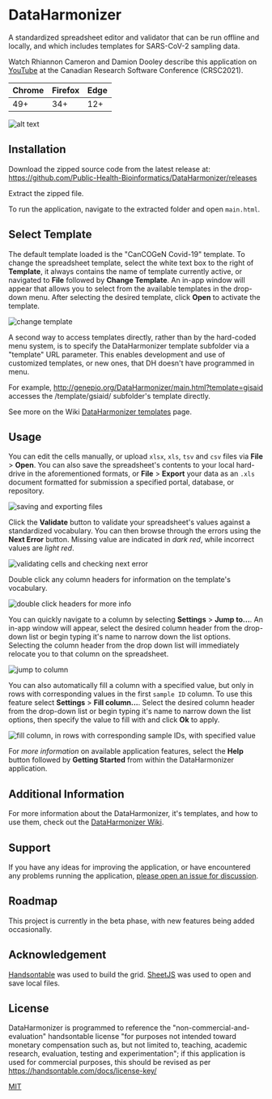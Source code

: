 # DataHarmonizer

A standardized spreadsheet editor and validator that can be run offline and locally, and which includes templates for SARS-CoV-2 sampling data.  

Watch Rhiannon Cameron and Damion Dooley describe this application on [YouTube](https://www.youtube.com/watch?v=rdN2_Vhwb8E&t=38s&ab_channel=CANARIEInc.) at the Canadian Research Software Conference (CRSC2021).

|Chrome|Firefox|Edge|
|---|---|---|
|49+|34+|12+|

![alt text](./images/editCopyPasteDelete.gif)

## Installation

Download the zipped source code from the latest release at:
https://github.com/Public-Health-Bioinformatics/DataHarmonizer/releases

Extract the zipped file.

To run the application, navigate to the extracted folder and open `main.html`.

## Select Template

The default template loaded is the "CanCOGeN Covid-19" template. To change the spreadsheet template, select the white text box to the right of **Template**, it always contains the name of template currently active, or navigated to **File** followed by **Change Template**. An in-app window will appear that allows you to select from the available templates in the drop-down menu. After selecting the desired template, click **Open** to activate the template.

![change template](./images/changeTemplate.gif)

A second way to access templates directly, rather than by the hard-coded menu system, is to specify the DataHarmonizer template subfolder via a "template" URL parameter. This enables development and use of customized templates, or new ones, that DH doesn't have programmed in menu.  

For example,
http://genepio.org/DataHarmonizer/main.html?template=gisaid accesses the /template/gsiaid/ subfolder's template directly.  

See more on the Wiki [DataHarmonizer templates](https://github.com/Public-Health-Bioinformatics/DataHarmonizer/wiki/DataHarmonizer-Templates) page.

## Usage

You can edit the cells manually, or upload `xlsx`, `xls`, `tsv` and `csv` files via **File** > **Open**. You can also save the spreadsheet's contents to your local hard-drive in the aforementioned formats, or **File** > **Export** your data as an `.xls` document formatted for submission a specified portal, database, or repository.

![saving and exporting files](./images/exportingFiles.gif)

Click the **Validate** button to validate your spreadsheet's values against a
standardized vocabulary. You can then browse through the errors using the **Next Error** button. Missing value are indicated in _dark red_, while incorrect values are _light red_.

![validating cells and checking next error](./images/validatingCells.gif)

Double click any column headers for information on the template's vocabulary.

![double click headers for more info](./images/doubleClickHeaders.gif)

You can quickly navigate to a column by selecting **Settings** > **Jump to...**. An in-app window will appear, select the desired column header from the drop-down list or begin typing it's name to narrow down the list options. Selecting the column header from the drop down list will immediately relocate you to that column on the spreadsheet.

![jump to column](./images/jumpToColumn.gif)

You can also automatically fill a column with a specified value, but only in rows with corresponding values in the first `sample ID` column. To use this feature select **Settings** > **Fill column...**. Select the desired column header from the drop-down list or begin typing it's name to narrow down the list options, then specify the value to fill with and click **Ok** to apply.

![fill column, in rows with corresponding sample IDs, with specified value](./images/fillColumn.gif)

For _more information_ on available application features, select the **Help** button followed by **Getting Started** from within the DataHarmonizer application.

## Additional Information

For more information about the DataHarmonizer, it's templates, and how to use them, check out the [DataHarmonizer Wiki](https://github.com/Public-Health-Bioinformatics/DataHarmonizer/wiki).

## Support

If you have any ideas for improving the application, or have encountered any
problems running the application, [please open an issue for discussion][1].

[1]: https://github.com/Public-Health-Bioinformatics/DataHarmonizer/issues

## Roadmap

This project is currently in the beta phase, with new features being added
occasionally.

## Acknowledgement

[Handsontable](https://handsontable.com/) was used to build the grid.
[SheetJS](https://sheetjs.com/) was used to open and save local files.

## License

DataHarmonizer is programmed to reference the "non-commercial-and-evaluation" handsontable license "for purposes not intended toward monetary compensation such as, but not limited to, teaching, academic research, evaluation, testing and experimentation"; if this application is used for commercial purposes, this should be revised as per https://handsontable.com/docs/license-key/

[MIT](LICENSE)

